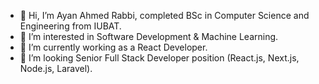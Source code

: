 - 👋 Hi, I’m Ayan Ahmed Rabbi, completed BSc in Computer Science and Engineering from IUBAT.
- 👀 I’m interested in Software Development & Machine Learning.
- 🌱 I’m currently working as a React Developer.
- 💞️ I’m looking Senior Full Stack Developer position (React.js, Next.js, Node.js, Laravel).

<!---
HelloAyan/HelloAyan is a ✨ special ✨ repository because its `README.md` (this file) appears on your GitHub profile.
You can click the Preview link to take a look at your changes.
--->
